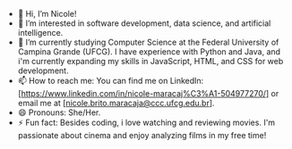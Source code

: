 - 👋 Hi, I’m Nicole!
- 👀 I’m interested in software development, data science, and artificial intelligence.
- 🌱  I’m currently studying Computer Science at the Federal University of Campina Grande (UFCG). I have experience with Python and Java, and i'm currently expanding my skills in JavaScript, HTML, and CSS for web development.
- 📫 How to reach me: You can find me on LinkedIn: [https://www.linkedin.com/in/nicole-maracaj%C3%A1-504977270/] or email me at [nicole.brito.maracaja@ccc.ufcg.edu.br].
- 😄 Pronouns: She/Her.
- ⚡ Fun fact: Besides coding, i love watching and reviewing movies. I'm passionate about cinema and enjoy analyzing films in my free time!

<!---
nicolemaracaja/nicolemaracaja is a ✨ special ✨ repository because its `README.md` (this file) appears on your GitHub profile.
You can click the Preview link to take a look at your changes.
--->
